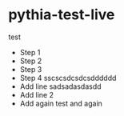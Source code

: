 # pythia-test-live
test
- Step 1
- Step 2
- Step 3
- Step 4 sscscsdcsdcsdddddd
- Add line sadsadasdasdd
- Add line 2
- Add again
test and again
